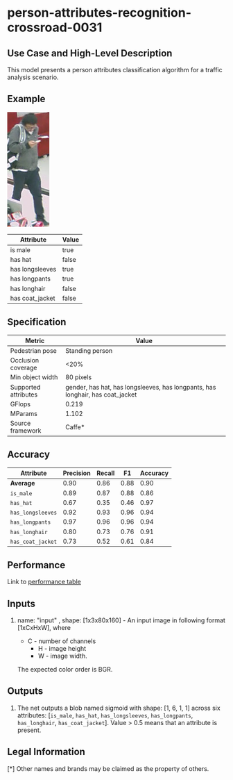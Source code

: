 # person-attributes-recognition-crossroad-0031

## Use Case and High-Level Description

This model presents a person attributes classification algorithm for a traffic analysis scenario.

## Example
![](./person-attributes-recognition-crossroad-0031-1.png)

| Attribute       | Value   |
|-----------------|---------|
| is male         | true    |
| has hat         | false   |
| has longsleeves | true    |
| has longpants   | true    |
| has longhair    | false   |
| has coat_jacket | false   |

## Specification

| Metric                | Value                                                                          |
|-----------------------|--------------------------------------------------------------------------------|
| Pedestrian pose       | Standing person                                                                |
| Occlusion coverage    | <20%                                                                           |
| Min object width      | 80 pixels                                                                      |
| Supported attributes  | gender, has hat, has longsleeves, has longpants, has longhair, has coat_jacket |
| GFlops                | 0.219                                                                          |
| MParams               | 1.102                                                                          |
| Source framework      | Caffe*                                                                         |

## Accuracy

| Attribute         | Precision | Recall | F1   | Accuracy |
|-------------------|---------- |------- |----- |--------- |
| **Average**       | 0.90      | 0.86   | 0.88 | 0.90     |
| `is_male`         | 0.89      | 0.87   | 0.88 | 0.86     |
| `has_hat`         | 0.67      | 0.35   | 0.46 | 0.97     |
| `has_longsleeves` | 0.92      | 0.93   | 0.96 | 0.94     |
| `has_longpants`   | 0.97      | 0.96   | 0.96 | 0.94     |
| `has_longhair`    | 0.80      | 0.73   | 0.76 | 0.91     |
| `has_coat_jacket` | 0.73      | 0.52   | 0.61 | 0.84     |

## Performance
Link to [performance table](https://software.intel.com/en-us/openvino-toolkit/benchmarks)

## Inputs

1.	name: "input" , shape: [1x3x80x160] - An input image in following format
[1xCxHxW], where

	- C - number of channels
    	- H - image height
    	- W - image width.

	The expected color order is BGR.

## Outputs

1.	The net outputs a blob named sigmoid with shape: [1, 6, 1, 1] across six attributes:
    [`is_male`, `has_hat`, `has_longsleeves`, `has_longpants`, `has_longhair`,
     `has_coat_jacket`]. Value > 0.5 means that an attribute is present.

## Legal Information
[*] Other names and brands may be claimed as the property of others.
